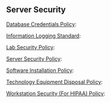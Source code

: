 ## Server Security

[Database Credentials Policy](): 

[Information Logging Standard](): 

[Lab Security Policy](): 

[Server Security Policy](): 

[Software Installation Policy](): 

[Technology Equipment Disposal Policy](): 

[Workstation Security (For HIPAA) Policy](): 
